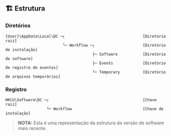 ## :building_construction: Estrutura
### Diretórios
```
[User]\AppData\Local\DC ─┐                                  [Diretório raiz]
                         └─ Workflow ─┐                     [Diretório de instalação]
                                      ├─ Software           [Diretório de software]
                                      ├─ Events             [Diretório de registro de eventos]
                                      └─ Temporary          [Diretório de arquivos temporários]
```

### Registro
```
HKCU\Software\DC ─┐                                         [Chave raiz]
                  └─ Workflow                               [Chave de instalação]
```
> **NOTA:** Esta é uma representação da estrutura da versão de software mais recente.
